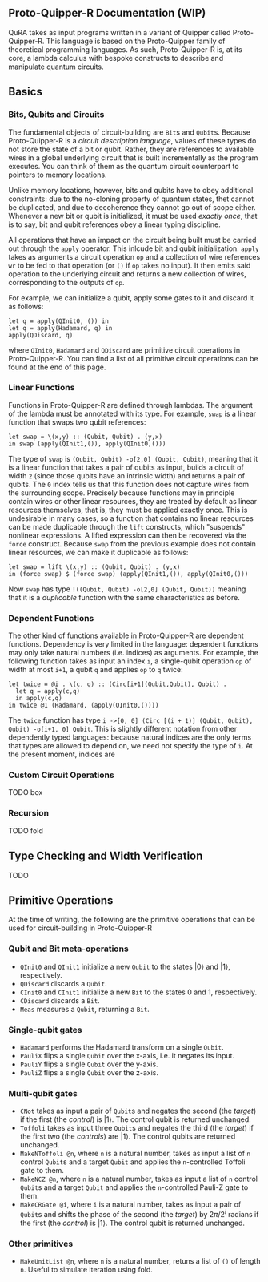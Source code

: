 ## Proto-Quipper-R Documentation (WIP)

QuRA takes as input programs written in a variant of Quipper called Proto-Quipper-R. This language is based on the Proto-Quipper family of theoretical programming languages. As such, Proto-Quipper-R is, at its core, a lambda calculus with bespoke constructs to describe and manipulate quantum circuits.

## Basics

### Bits, Qubits and Circuits
The fundamental objects of circuit-building are `Bit`s and `Qubit`s. Because Proto-Quipper-R is a *circuit description language*, values of these types do not store the state of a bit or qubit. Rather, they are references to available wires in a global underlying circuit that is built incrementally as the program executes. You can think of them as the quantum circuit counterpart to pointers to memory locations.

Unlike memory locations, however, bits and qubits have to obey additional constraints: due to the no-cloning property of quantum states, thet cannot be duplicated, and due to decoherence they cannot go out of scope either. Whenever a new bit or qubit is initialized, it must be used *exactly once*, that is to say, bit and qubit references obey a linear typing discipline.

All operations that have an impact on the circuit being built must be carried out through the `apply` operator. This inlcude bit and qubit initialization. `apply` takes as arguments a circuit operation `op` and a collection of wire references `wr` to be fed to that operation (or `()` if `op` takes no input). It then emits said operation to the underlying circuit and returns a new collection of wires, corresponding to the outputs of `op`.

For example, we can initialize a qubit, apply some gates to it and discard it as follows:
```
let q = apply(QInit0, ()) in
let q = apply(Hadamard, q) in
apply(QDiscard, q)
```
where `QInit0`, `Hadamard` and `QDiscard` are primitive circuit operations in Proto-Quipper-R. You can find a list of all primitive circuit operations can be found at the end of this page.

### Linear Functions
Functions in Proto-Quipper-R are defined through lambdas. The argument of the lambda must be annotated with its type. For example, `swap` is a linear function that swaps two qubit references:

```
let swap = \(x,y) :: (Qubit, Qubit) . (y,x)
in swap (apply(QInit1,()), apply(QInit0,()))
```
The type of `swap` is `(Qubit, Qubit) -o[2,0] (Qubit, Qubit)`, meaning that it is a linear function that takes a pair of qubits as input, builds a circuit of width `2` (since those qubits have an intrinsic width) and returns a pair of qubits. The `0` index tells us that this function does not capture wires from the surrounding scope. Precisely because functions may in principle contain wires or other linear resources, they are treated by default as linear resources themselves, that is, they must be applied exactly once. This is undesirable in many cases, so a function that contains no linear resources can be made duplicable through the `lift` constructs, which "suspends" nonlinear expressions. A lifted expression can then be recovered via the `force` construct. Because `swap` from the previous example does not contain linear resources, we can make it duplicable as follows:
```
let swap = lift \(x,y) :: (Qubit, Qubit) . (y,x)
in (force swap) $ (force swap) (apply(QInit1,()), apply(QInit0,()))
```
Now `swap` has type `!((Qubit, Qubit) -o[2,0] (Qubit, Qubit))` meaning that it is a *duplicable* function with the same characteristics as before.

### Dependent Functions

The other kind of functions available in Proto-Quipper-R are dependent functions. Dependency is very limited in the language: dependent functions may only take natural numbers (i.e. indices) as arguments. For example, the following function takes as input an index `i`, a single-qubit operation `op` of width at most `i+1`, a qubit `q` and applies `op` to `q` twice:

```
let twice = @i . \(c, q) :: (Circ[i+1](Qubit,Qubit), Qubit) .
  let q = apply(c,q)
  in apply(c,q)
in twice @1 (Hadamard, (apply(QInit0,())))
```
The `twice` function has type `i ->[0, 0] (Circ [(i + 1)] (Qubit, Qubit), Qubit) -o[i+1, 0] Qubit`. This is slightly different notation from other dependently typed languages: because natural indices are the only terms that types are allowed to depend on, we need not specify the type of `i`. At the present moment, indices are 

### Custom Circuit Operations
TODO box

### Recursion
TODO fold

## Type Checking and Width Verification

TODO

## Primitive Operations

At the time of writing, the following are the primitive operations that can be used for circuit-building in Proto-Quipper-R

### Qubit and Bit meta-operations

- `QInit0` and `QInit1` initialize a new `Qubit` to the states $|0\rangle$ and $|1\rangle$, respectively.
- `QDiscard` discards a `Qubit`.
- `CInit0` and `CInit1` initialize a new `Bit` to the states $0$ and $1$, respectively.
- `CDiscard` discards a `Bit`.
- `Meas` measures a `Qubit`, returning a `Bit`.
  
### Single-qubit gates

- `Hadamard` performs the Hadamard transform on a single `Qubit`.
- `PauliX` flips a single `Qubit` over the x-axis, i.e. it negates its input.
- `PauliY` flips a single `Qubit` over the y-axis.
- `PauliZ` flips a single `Qubit` over the z-axis.

### Multi-qubit gates

- `CNot` takes as input a pair of `Qubit`s and negates the second (the *target*) if the first (the *control*) is $|1\rangle$. The control qubit is returned unchanged.
- `Toffoli` takes as input three `Qubit`s and negates the third (the *target*) if the first two (the *controls*) are $|1\rangle$. The control qubits are returned unchanged.
- `MakeNToffoli @n`, where `n` is a natural number, takes as input a list of `n` control `Qubit`s and a target `Qubit` and applies the `n`-controlled Toffoli gate to them.
- `MakeNCZ @n`, where `n` is a natural number, takes as input a list of `n` control `Qubit`s and a target `Qubit` and applies the `n`-controlled Pauli-Z gate to them.
- `MakeCRGate @i`, where `i` is a natural number, takes as input a pair of `Qubit`s and shifts the phase of the second (the *target*) by $2π/2^i$ radians if the first (the *control*) is $|1\rangle$. The control qubit is returned unchanged.

### Other primitives
- `MakeUnitList @n`, where `n` is a natural number, retuns a list of `()` of length `n`. Useful to simulate iteration using fold.